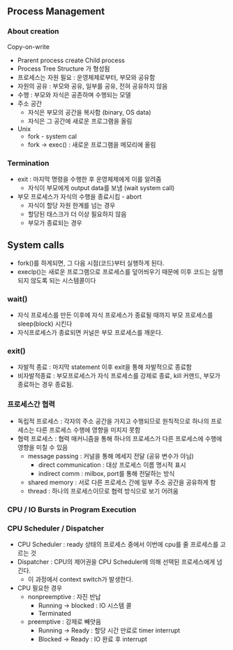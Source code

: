 ## Process Management

### About creation

Copy-on-write

- Prarent process create Child process
- Process Tree Structure 가 형성됨
- 프로세스는 자원 필요 : 운영체제로부터, 부모와 공유함
- 자원의 공유 : 부모와 공유, 일부를 공유, 전혀 공유하지 않음
- 수행 : 부모와 자식은 공존하며 수행되는 모델
- 주소 공간
    - 자식은 부모의 공간을 복사함 (binary, OS data)
    - 자식은 그 공간에 새로운 프로그램을 올림
- Unix
    - fork - system cal
    - fork → exec() : 새로운 프로그램을 메모리에 올림

### Termination

- exit : 마지막 명령을 수행한 후 운영체제에게 이를 알려줌
    - 자식이 부모에게 output data를 보냄 (wait system call)
- 부모 프로세스가 자식의 수행을 종료시킴 - abort
    - 자식이 할당 자원 한계를 넘는 경우
    - 할당된 태스크가 더 이상 필요하지 않음
    - 부모가 종료되는 경우

## System calls

- fork()를 하게되면, 그 다음 시점(코드)부터 실행하게 된다.
- execlp()는 새로운 프로그램으로 프로세스를 덮어씌우기 때문에 이후 코드는 실행되지 않도록 되는 시스템콜이다

### wait()

- 자식 프로세스를 만든 이후에 자식 프로세스가 종료될 때까지 부모 프로세스를 sleep(block) 시킨다
- 자식프로세스가 종료되면 커널은 부모 프로세스를 깨운다.

### exit()

- 자발적 종료 : 마지막 statement 이후 exit을 통해 자발적으로 종료함
- 비자발적종료 : 부모프로세스가 자식 프로세스를 강제로 종료, kill 커맨드, 부모가 종료하는 경우 종료됨.

### 프로세스간 협력

- 독립적 프로세스 : 각자의 주소 공간을 가지고 수행되므로 원칙적으로 하나의 프로세스는 다른 프로세스 수행에 영향을 미치지 못함
- 협력 프로세스 : 협력 매커니즘을 통해 하나의 프로세스가 다른 프로세스에 수행에 영향을 미칠 수 있음
    - message passing : 커널을 통해 메세지 전달 (공유 변수가 아님)
        - direct communication : 대상 프로세스 이름 명시적 표시
        - indirect comm : milbox, port를 통해 전달하는 방식
    - shared memory : 서로 다른 프로세스 간에 일부 주소 공간을 공유하게 함
    - thread : 하나의 프로세스이므로 협력 방식으로 보기 어려움

### CPU / IO Bursts in Program Execution


### CPU Scheduler / Dispatcher

- CPU Scheduler : ready 상태의 프로세스 중에서 이번에 cpu를 줄 프로세스를 고르는 것
- Dispatcher : CPU의 제어권을 CPU Scheduler에 의해 선택된 프로세스에게 넘긴다.
    - 이 과정에서 context switch가 발생한다.
- CPU 필요한 경우
    - nonpreemptive : 자진 반납
        - Running → blocked : IO 시스템 콜
        - Terminated
    - preemptive : 강제로 빼앗음
        - Running → Ready : 할당 시간 만료로 timer interrupt
        - Blocked → Ready : IO 완료 후 interrupt